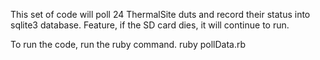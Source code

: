 This set of code will poll 24 ThermalSite duts and record their status into sqlite3 database.  Feature, if the SD card 
dies, it will continue to run.

To run the code, run the ruby command.
ruby pollData.rb

